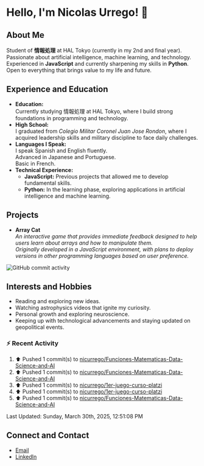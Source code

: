 
# Hello, I'm Nicolas Urrego! 👋

## About Me
Student of **情報処理** at HAL Tokyo (currently in my 2nd and final year).  
Passionate about artificial intelligence, machine learning, and technology.  
Experienced in **JavaScript** and currently sharpening my skills in **Python**.  
Open to everything that brings value to my life and future.

## Experience and Education
- **Education:**  
  Currently studying 情報処理 at HAL Tokyo, where I build strong foundations in programming and technology.
- **High School:**  
  I graduated from *Colegio Militar Coronel Juan Jose Rondon*, where I acquired leadership skills and military discipline to face daily challenges.
- **Languages I Speak:**  
  I speak Spanish and English fluently.  
  Advanced in Japanese and Portuguese.  
  Basic in French.
- **Technical Experience:**  
  - **JavaScript:** Previous projects that allowed me to develop fundamental skills.  
  - **Python:** In the learning phase, exploring applications in artificial intelligence and machine learning.

## Projects
- **Array Cat**  
  *An interactive game that provides immediate feedback designed to help users learn about arrays and how to manipulate them.  
  Originally developed in a JavaScript environment, with plans to deploy versions in other programming languages based on user preference.*

![GitHub commit activity](https://img.shields.io/github/commit-activity/m/nicurrego/ArrayGame)
## Interests and Hobbies
- Reading and exploring new ideas.
- Watching astrophysics videos that ignite my curiosity.
- Personal growth and exploring neuroscience.
- Keeping up with technological advancements and staying updated on geopolitical events.

### :zap: Recent Activity
<!--RECENT_ACTIVITY:start-->
1. ⬆️ Pushed 1 commit(s) to [nicurrego/Funciones-Matematicas-Data-Science-and-AI](https://github.com/nicurrego/Funciones-Matematicas-Data-Science-and-AI)<br>
2. ⬆️ Pushed 1 commit(s) to [nicurrego/Funciones-Matematicas-Data-Science-and-AI](https://github.com/nicurrego/Funciones-Matematicas-Data-Science-and-AI)<br>
3. ⬆️ Pushed 1 commit(s) to [nicurrego/1er-juego-curso-platzi](https://github.com/nicurrego/1er-juego-curso-platzi)<br>
4. ⬆️ Pushed 1 commit(s) to [nicurrego/1er-juego-curso-platzi](https://github.com/nicurrego/1er-juego-curso-platzi)<br>
5. ⬆️ Pushed 1 commit(s) to [nicurrego/Funciones-Matematicas-Data-Science-and-AI](https://github.com/nicurrego/Funciones-Matematicas-Data-Science-and-AI)<br>
<!--RECENT_ACTIVITY:end-->

<!--RECENT_ACTIVITY:last_update-->
Last Updated: Sunday, March 30th, 2025, 12:51:08 PM
<!--RECENT_ACTIVITY:last_update_end-->

## Connect and Contact
- [Email](mailto:nicurrego+github@gmail.com)  
- [LinkedIn](https://www.linkedin.com/in/nicolasurregodiaz)




